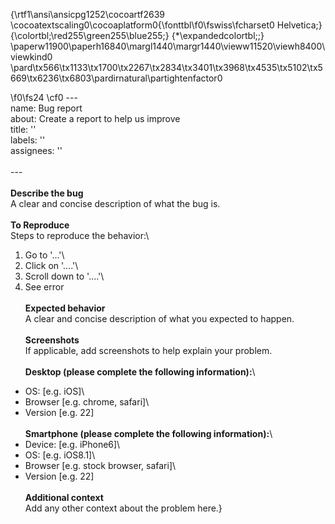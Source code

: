 {\rtf1\ansi\ansicpg1252\cocoartf2639
\cocoatextscaling0\cocoaplatform0{\fonttbl\f0\fswiss\fcharset0 Helvetica;}
{\colortbl;\red255\green255\blue255;}
{\*\expandedcolortbl;;}
\paperw11900\paperh16840\margl1440\margr1440\vieww11520\viewh8400\viewkind0
\pard\tx566\tx1133\tx1700\tx2267\tx2834\tx3401\tx3968\tx4535\tx5102\tx5669\tx6236\tx6803\pardirnatural\partightenfactor0

\f0\fs24 \cf0 ---\
name: Bug report\
about: Create a report to help us improve\
title: ''\
labels: ''\
assignees: ''\
\
---\
\
**Describe the bug**\
A clear and concise description of what the bug is.\
\
**To Reproduce**\
Steps to reproduce the behavior:\
1. Go to '...'\
2. Click on '....'\
3. Scroll down to '....'\
4. See error\
\
**Expected behavior**\
A clear and concise description of what you expected to happen.\
\
**Screenshots**\
If applicable, add screenshots to help explain your problem.\
\
**Desktop (please complete the following information):**\
 - OS: [e.g. iOS]\
 - Browser [e.g. chrome, safari]\
 - Version [e.g. 22]\
\
**Smartphone (please complete the following information):**\
 - Device: [e.g. iPhone6]\
 - OS: [e.g. iOS8.1]\
 - Browser [e.g. stock browser, safari]\
 - Version [e.g. 22]\
\
**Additional context**\
Add any other context about the problem here.}